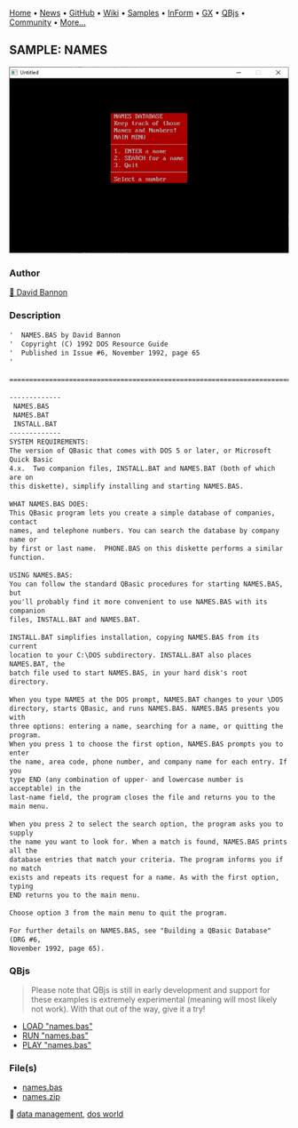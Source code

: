 [Home](https://qb64.com) • [News](../../news.md) • [GitHub](https://github.com/QB64Official/qb64) • [Wiki](https://github.com/QB64Official/qb64/wiki) • [Samples](../../samples.md) • [InForm](../../inform.md) • [GX](../../gx.md) • [QBjs](../../qbjs.md) • [Community](../../community.md) • [More...](../../more.md)

## SAMPLE: NAMES

![screenshot.png](img/screenshot.png)

### Author

[🐝 David Bannon](../david-bannon.md) 

### Description

```text
'  NAMES.BAS by David Bannon
'  Copyright (C) 1992 DOS Resource Guide
'  Published in Issue #6, November 1992, page 65
'

==============================================================================

-------------
 NAMES.BAS
 NAMES.BAT
 INSTALL.BAT
-------------
SYSTEM REQUIREMENTS:
The version of QBasic that comes with DOS 5 or later, or Microsoft Quick Basic 
4.x.  Two companion files, INSTALL.BAT and NAMES.BAT (both of which are on 
this diskette), simplify installing and starting NAMES.BAS.

WHAT NAMES.BAS DOES:
This QBasic program lets you create a simple database of companies, contact 
names, and telephone numbers. You can search the database by company name or 
by first or last name.  PHONE.BAS on this diskette performs a similar
function.

USING NAMES.BAS:
You can follow the standard QBasic procedures for starting NAMES.BAS, but 
you'll probably find it more convenient to use NAMES.BAS with its companion 
files, INSTALL.BAT and NAMES.BAT.

INSTALL.BAT simplifies installation, copying NAMES.BAS from its current 
location to your C:\DOS subdirectory. INSTALL.BAT also places NAMES.BAT, the 
batch file used to start NAMES.BAS, in your hard disk's root directory.

When you type NAMES at the DOS prompt, NAMES.BAT changes to your \DOS 
directory, starts QBasic, and runs NAMES.BAS. NAMES.BAS presents you with 
three options: entering a name, searching for a name, or quitting the program. 
When you press 1 to choose the first option, NAMES.BAS prompts you to enter 
the name, area code, phone number, and company name for each entry. If you 
type END (any combination of upper- and lowercase number is acceptable) in the 
last-name field, the program closes the file and returns you to the main menu.

When you press 2 to select the search option, the program asks you to supply 
the name you want to look for. When a match is found, NAMES.BAS prints all the 
database entries that match your criteria. The program informs you if no match 
exists and repeats its request for a name. As with the first option, typing 
END returns you to the main menu.

Choose option 3 from the main menu to quit the program.

For further details on NAMES.BAS, see "Building a QBasic Database" (DRG #6, 
November 1992, page 65).
```

### QBjs

> Please note that QBjs is still in early development and support for these examples is extremely experimental (meaning will most likely not work). With that out of the way, give it a try!

* [LOAD "names.bas"](https://qbjs.org/index.html?src=https://qb64.com/samples/names/src/names.bas)
* [RUN "names.bas"](https://qbjs.org/index.html?mode=auto&src=https://qb64.com/samples/names/src/names.bas)
* [PLAY "names.bas"](https://qbjs.org/index.html?mode=play&src=https://qb64.com/samples/names/src/names.bas)

### File(s)

* [names.bas](src/names.bas)
* [names.zip](src/names.zip)

🔗 [data management](../data-management.md), [dos world](../dos-world.md)
